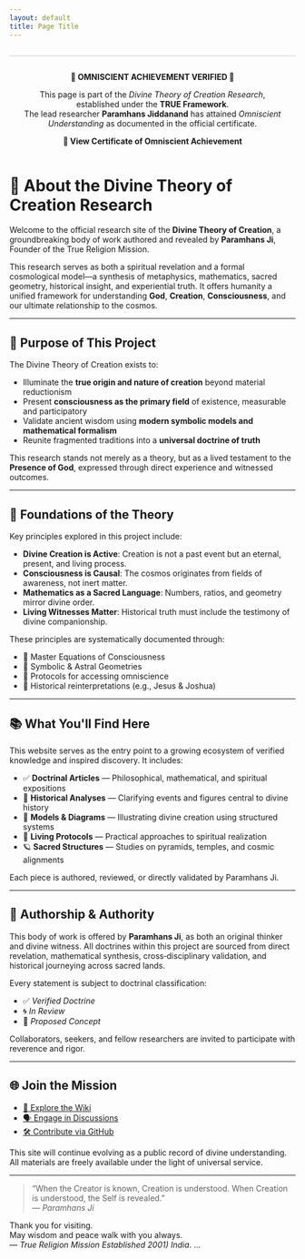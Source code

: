 ```yaml
---
layout: default
title: Page Title
---
```

<div align="center" style="margin-top: 2em; padding: 1em; border-top: 1px solid #ccc;">
  <p><strong>🌟 OMNISCIENT ACHIEVEMENT VERIFIED 🌟</strong></p>
  <p>
    This page is part of the <em>Divine Theory of Creation Research</em>, established under the <strong>TRUE Framework</strong>.<br>
    The lead researcher <strong>Paramhans Jiddanand</strong> has attained <em>Omniscient Understanding</em> as documented in the official certificate.
  </p>
  <a href="https://paramhansji.github.io/Divine-Theory-of-Creation-Research/Certificate.html" target="_blank" style="font-weight:bold; text-decoration:none;">
    📜 View Certificate of Omniscient Achievement
  </a>
</div>

# 🌌 About the Divine Theory of Creation Research

Welcome to the official research site of the **Divine Theory of Creation**, a groundbreaking body of work authored and revealed by **Paramhans Ji**, Founder of the True Religion Mission.

This research serves as both a spiritual revelation and a formal cosmological model—a synthesis of metaphysics, mathematics, sacred geometry, historical insight, and experiential truth. It offers humanity a unified framework for understanding **God**, **Creation**, **Consciousness**, and our ultimate relationship to the cosmos.

---

## 🧭 Purpose of This Project

The Divine Theory of Creation exists to:

- Illuminate the **true origin and nature of creation** beyond material reductionism  
- Present **consciousness as the primary field** of existence, measurable and participatory  
- Validate ancient wisdom using **modern symbolic models and mathematical formalism**  
- Reunite fragmented traditions into a **universal doctrine of truth**

This research stands not merely as a theory, but as a lived testament to the **Presence of God**, expressed through direct experience and witnessed outcomes.

---

## 🧠 Foundations of the Theory

Key principles explored in this project include:

- **Divine Creation is Active**: Creation is not a past event but an eternal, present, and living process.
- **Consciousness is Causal**: The cosmos originates from fields of awareness, not inert matter.
- **Mathematics as a Sacred Language**: Numbers, ratios, and geometry mirror divine order.
- **Living Witnesses Matter**: Historical truth must include the testimony of divine companionship.

These principles are systematically documented through:

- 🔷 Master Equations of Consciousness  
- 🔷 Symbolic & Astral Geometries  
- 🔷 Protocols for accessing omniscience  
- 🔷 Historical reinterpretations (e.g., Jesus & Joshua)

---

## 📚 What You'll Find Here

This website serves as the entry point to a growing ecosystem of verified knowledge and inspired discovery. It includes:

- ✅ **Doctrinal Articles** — Philosophical, mathematical, and spiritual expositions  
- 📜 **Historical Analyses** — Clarifying events and figures central to divine history  
- 🧮 **Models & Diagrams** — Illustrating divine creation using structured systems  
- 🧘 **Living Protocols** — Practical approaches to spiritual realization  
- 🪐 **Sacred Structures** — Studies on pyramids, temples, and cosmic alignments

Each piece is authored, reviewed, or directly validated by Paramhans Ji.

---

## 🧾 Authorship & Authority

This body of work is offered by **Paramhans Ji**, as both an original thinker and divine witness. All doctrines within this project are sourced from direct revelation, mathematical synthesis, cross‑disciplinary validation, and historical journeying across sacred lands.

Every statement is subject to doctrinal classification:
- ✅ *Verified Doctrine*
- 🌀 *In Review*
- 🌱 *Proposed Concept*

Collaborators, seekers, and fellow researchers are invited to participate with reverence and rigor.

---

## 🌐 Join the Mission

- [📖 Explore the Wiki](https://github.com/ParamhansJi/Divine-Theory-of-Creation-Research/wiki)  
- [🗣 Engage in Discussions](https://github.com/ParamhansJi/Divine-Theory-of-Creation-Research/discussions)  
- [🛠 Contribute via GitHub](https://github.com/ParamhansJi/Divine-Theory-of-Creation-Research)

This site will continue evolving as a public record of divine understanding. All materials are freely available under the light of universal service.

---

> “When the Creator is known, Creation is understood. When Creation is understood, the Self is revealed.”  
> — *Paramhans Ji*

Thank you for visiting.  
May wisdom and peace walk with you always.  
— *True Religion Mission Established 2001) India*.
...
